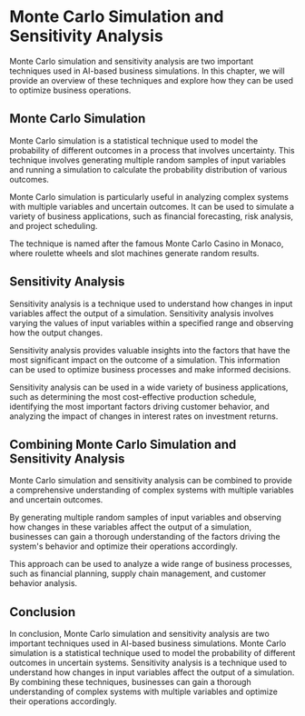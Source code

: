 Monte Carlo Simulation and Sensitivity Analysis
=======================================================================================================

Monte Carlo simulation and sensitivity analysis are two important techniques used in AI-based business simulations. In this chapter, we will provide an overview of these techniques and explore how they can be used to optimize business operations.

Monte Carlo Simulation
----------------------

Monte Carlo simulation is a statistical technique used to model the probability of different outcomes in a process that involves uncertainty. This technique involves generating multiple random samples of input variables and running a simulation to calculate the probability distribution of various outcomes.

Monte Carlo simulation is particularly useful in analyzing complex systems with multiple variables and uncertain outcomes. It can be used to simulate a variety of business applications, such as financial forecasting, risk analysis, and project scheduling.

The technique is named after the famous Monte Carlo Casino in Monaco, where roulette wheels and slot machines generate random results.

Sensitivity Analysis
--------------------

Sensitivity analysis is a technique used to understand how changes in input variables affect the output of a simulation. Sensitivity analysis involves varying the values of input variables within a specified range and observing how the output changes.

Sensitivity analysis provides valuable insights into the factors that have the most significant impact on the outcome of a simulation. This information can be used to optimize business processes and make informed decisions.

Sensitivity analysis can be used in a wide variety of business applications, such as determining the most cost-effective production schedule, identifying the most important factors driving customer behavior, and analyzing the impact of changes in interest rates on investment returns.

Combining Monte Carlo Simulation and Sensitivity Analysis
---------------------------------------------------------

Monte Carlo simulation and sensitivity analysis can be combined to provide a comprehensive understanding of complex systems with multiple variables and uncertain outcomes.

By generating multiple random samples of input variables and observing how changes in these variables affect the output of a simulation, businesses can gain a thorough understanding of the factors driving the system's behavior and optimize their operations accordingly.

This approach can be used to analyze a wide range of business processes, such as financial planning, supply chain management, and customer behavior analysis.

Conclusion
----------

In conclusion, Monte Carlo simulation and sensitivity analysis are two important techniques used in AI-based business simulations. Monte Carlo simulation is a statistical technique used to model the probability of different outcomes in uncertain systems. Sensitivity analysis is a technique used to understand how changes in input variables affect the output of a simulation. By combining these techniques, businesses can gain a thorough understanding of complex systems with multiple variables and optimize their operations accordingly.
